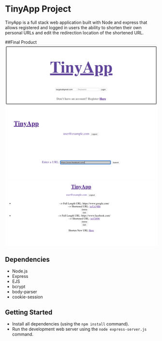 # TinyApp Project

TinyApp is a full stack web application built with Node and express that allows registered and logged in users the ability to shorten their own personal URLs and edit the redirection location of the shortened URL.

##Final Product
!["Screenshot of Login Page"](https://github.com/ashtonhauser/TinyApp/blob/master/docs/TinyApp-login.png?raw=true)
!["Screenshot of Shorten New URL Page"](https://github.com/ashtonhauser/TinyApp/blob/master/docs/TinyApp-newUrl.png?raw=true)
!["Screenshot of URL Index For Logged In Users"](https://github.com/ashtonhauser/TinyApp/blob/master/docs/TinyApp-urls.png?raw=true)

## Dependencies

- Node.js
- Express
- EJS
- bcrypt
- body-parser
- cookie-session

## Getting Started
- Install all dependencies (using the `npm install` command).
- Run the development web server using the `node express-server.js` command.
